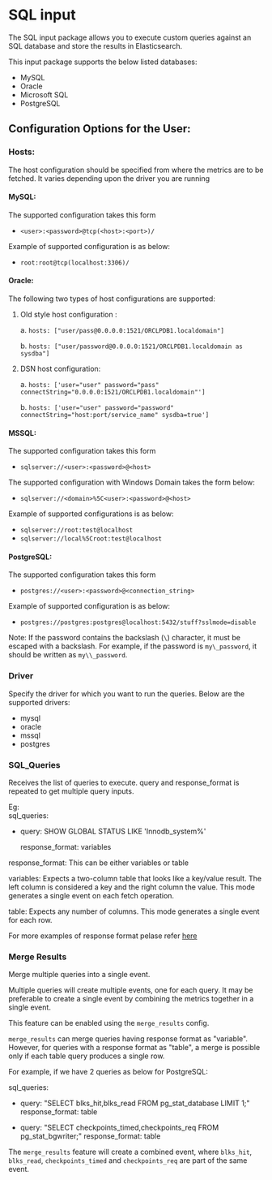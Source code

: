# SQL input

The SQL input package allows you to execute custom queries against an SQL database and store the results in Elasticsearch.

This input package supports the below listed databases:

- MySQL
- Oracle
- Microsoft SQL
- PostgreSQL

## Configuration Options for the User:


### Hosts: 
The host configuration should be specified from where the metrics are to be fetched. It varies depending upon the driver you are running

#### MySQL: 
The supported configuration takes this form
- `<user>:<password>@tcp(<host>:<port>)/`

Example of supported configuration is as below:
- `root:root@tcp(localhost:3306)/`

#### Oracle: 

The following two types of host configurations are supported:

1. Old style host configuration :

    a. `hosts: ["user/pass@0.0.0.0:1521/ORCLPDB1.localdomain"]`
    
    b. `hosts: ["user/password@0.0.0.0:1521/ORCLPDB1.localdomain as sysdba"]`

2. DSN host configuration:

    a. `hosts: ['user="user" password="pass" connectString="0.0.0.0:1521/ORCLPDB1.localdomain"']`
    
    b. `hosts: ['user="user" password="password" connectString="host:port/service_name" sysdba=true']`
  
#### MSSQL: 
The supported configuration takes this form
- `sqlserver://<user>:<password>@<host>`

The supported configuration with Windows Domain takes the form below:
- `sqlserver://<domain>%5C<user>:<password>@<host>`

Example of supported configurations is as below:
- `sqlserver://root:test@localhost`
- `sqlserver://local%5Croot:test@localhost`

#### PostgreSQL: 
The supported configuration takes this form
- `postgres://<user>:<password>@<connection_string>`

Example of supported configuration is as below:
- `postgres://postgres:postgres@localhost:5432/stuff?sslmode=disable`

Note: If the password contains the backslash (`\`) character, it must be escaped with a backslash. For example, if the password is `my\_password`, it should be written as `my\\_password`.

### Driver
Specify the driver for which you want to run the queries. Below are the supported drivers:

- mysql
- oracle
- mssql
- postgres

### SQL_Queries
Receives the list of queries to execute. query and response_format is repeated to get multiple query inputs.

Eg:   
sql_queries: 
  - query: SHOW GLOBAL STATUS LIKE 'Innodb_system%'
    
    response_format: variables

response_format: This can be either variables or table

variables:
Expects a two-column table that looks like a key/value result. The left column is considered a key and the right column the value. This mode generates a single event on each fetch operation.

table:
Expects any number of columns. This mode generates a single event for each row.

For more examples of response format pelase refer [here](https://www.elastic.co/guide/en/beats/metricbeat/current/metricbeat-module-sql.html)


### Merge Results
Merge multiple queries into a single event.

Multiple queries will create multiple events, one for each query.  It may be preferable to create a single event by combining the metrics together in a single event.

This feature can be enabled using the `merge_results` config.

`merge_results` can merge queries having response format as "variable". 
However, for queries with a response format as "table", a merge is possible only if each table query produces a single row.

For example, if we have 2 queries as below for PostgreSQL:

sql_queries:
  - query: "SELECT blks_hit,blks_read FROM pg_stat_database LIMIT 1;"
    response_format: table

  - query: "SELECT checkpoints_timed,checkpoints_req FROM pg_stat_bgwriter;"
    response_format: table

The `merge_results` feature will create a combined event, where `blks_hit`, `blks_read`, `checkpoints_timed` and `checkpoints_req` are part of the same event.

